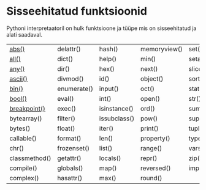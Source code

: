 # Sisseehitatud funktsioonid

Pythoni interpretaatoril on hulk funktsioone ja tüüpe mis on sisseehitatud ja alati saadaval.

|  |  |  |  |  |
| :--- | :--- | :--- | :--- | :--- |
| [abs\(\)](abs.md) | delattr\(\) | hash\(\) | memoryview\(\) | set\(\) |
| [all\(\)](all-iterable.md) | dict\(\) | help\(\) | min\(\) | setattr\(\) |
| [any\(\)](any-iterable.md) | dir\(\) | hex\(\) | next\(\) | slice\(\) |
| [ascii\(\)](ascii-object.md) | divmod\(\) | id\(\) | object\(\) | sorted\(\) |
| [bin\(\)](bin-x.md) | enumerate\(\) | input\(\) | oct\(\) | staticmethod\(\) |
| [bool\(\)](bool-x.md) | eval\(\) | int\(\) | open\(\) | str\(\) |
| [breakpoint\(\)](breakpoint-args-kws.md) | exec\(\) | isinstance\(\) | ord\(\) | sum\(\) |
| bytearray\(\) | filter\(\) | issubclass\(\) | pow\(\) | super\(\) |
| bytes\(\) | float\(\) | iter\(\) | print\(\) | tuple\(\) |
| callable\(\) | format\(\) | len\(\) | property\(\) | type\(\) |
| chr\(\) | frozenset\(\) | list\(\) | range\(\) | vars\(\) |
| classmethod\(\) | getattr\(\) | locals\(\) | repr\(\) | zip\(\) |
| compile\(\) | globals\(\) | map\(\) | reversed\(\) | import\(\) |
| complex\(\) | hasattr\(\) | max\(\) | round\(\) |  |


